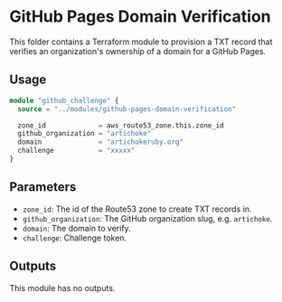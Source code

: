 # GitHub Pages Domain Verification

This folder contains a Terraform module to provision a TXT record that verifies
an organization's ownership of a domain for a GitHub Pages.

## Usage

```terraform
module "github_challenge" {
  source = "../modules/github-pages-domain-verification"

  zone_id             = aws_route53_zone.this.zone_id
  github_organization = "artichoke"
  domain              = "artichokeruby.org"
  challenge           = "xxxxx"
}
```

## Parameters

- `zone_id`: The id of the Route53 zone to create TXT records in.
- `github_organization`: The GitHub organization slug, e.g. `artichoke`.
- `domain`: The domain to verify.
- `challenge`: Challenge token.

## Outputs

This module has no outputs.
